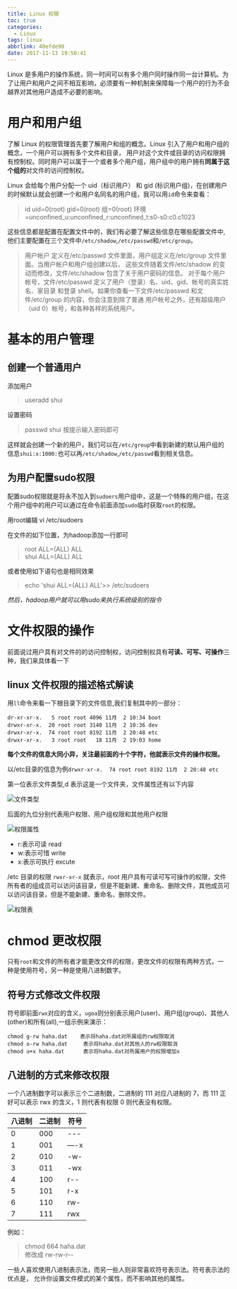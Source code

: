 ```yaml
---
title: Linux 权限
toc: true
categories:
  - Linux
tags: linux
abbrlink: 40efde90
date: 2017-11-13 19:50:41
---
```


Linux 是多用户的操作系统，同一时间可以有多个用户同时操作同一台计算机。为了让用户和用户之间不相互影响，必须要有一种机制来保障每一个用户的行为不会越界对其他用户造成不必要的影响。

<!-- more -->

# 用户和用户组

了解 Linux 的权限管理首先要了解用户和组的概念。Linux 引入了用户和用户组的概念，一个用户可以拥有多个文件和目录， 用户对这个文件或目录的访问权限拥有控制权。同时用户可以属于一个或者多个用户组，用户组中的用户拥有**同属于这个组的**对文件的访问控制权。

Linux 会给每个用户分配一个 uid（标识用户） 和 gid (标识用户组)，在创建用户的时候默认就会创建一个和用户名同名的用户组，我可以用`id`命令来查看：

>id
uid=0(root) gid=0(root) 组=0(root) 环境=unconfined_u:unconfined_r:unconfined_t:s0-s0:c0.c1023

这些信息都是配置在配置文件中的，我们有必要了解这些信息在哪些配置文件中,他们主要配置在三个文件中`/etc/shadow`,`/etc/passwd`和`/etc/group`。

> 用户帐户 定义在/etc/passwd 文件里面，用户组定义在/etc/group 文件里面。当用户帐户和用户组创建以后， 这些文件随着文件/etc/shadow 的变动而修改，文件/etc/shadow 包含了关于用户密码的信息。 对于每个用户帐号，文件/etc/passwd 定义了用户（登录）名、uid、gid、帐号的真实姓名、家目录 和登录 shell。如果你查看一下文件/etc/passwd 和文件/etc/group 的内容，你会注意到除了普通 用户帐号之外，还有超级用户（uid 0）帐号，和各种各样的系统用户。

# 基本的用户管理

## 创建一个普通用户

添加用户

> useradd  shui

设置密码

> passwd shui  按提示输入密码即可

这样就会创建一个新的用户，我们可以在`/etc/group`中看到新建的默认用户组的信息`shui:x:1000:`也可以再`/etc/shadow`,`/etc/passwd`看到相关信息。

## 为用户配置sudo权限

配置sudo权限就是将永不加入到`sudoers`用户组中，这是一个特殊的用户组，在这个用户组中的用户可以通过在命令前面添加`sudo`临时获取`root`的权限。

用root编辑 vi /etc/sudoers

在文件的如下位置，为hadoop添加一行即可

> root    ALL=(ALL)       ALL     
shui  ALL=(ALL)       ALL

或者使用如下语句也是相同效果

> echo 'shui ALL=(ALL) ALL'>> /etc/sudoers

*然后，hadoop用户就可以用sudo来执行系统级别的指令*

# 文件权限的操作

前面说过用户具有对文件的的访问控制权，访问控制权具有**可读、可写、可操作**三种，我们来具体看一下

## linux 文件权限的描述格式解读

用`ll`命令来看一下根目录下的文件信息,我们复制其中的一部分：

```
dr-xr-xr-x.   5 root root 4096 11月  2 10:34 boot
drwxr-xr-x.  20 root root 3140 11月  2 10:36 dev
drwxr-xr-x.  74 root root 8192 11月  2 20:48 etc
drwxr-xr-x.   3 root root   18 11月  2 19:03 home
```

**每个文件的信息大同小异，关注最前面的十个字符，他就表示文件的操作权限。**

以/etc目录的信息为例`drwxr-xr-x.  74 root root 8192 11月  2 20:48 etc`

第一位表示文件类型,d 表示这是一个文件夹，文件属性还有以下内容

![文件类型](http://upload-images.jianshu.io/upload_images/5430305-a18c76f78238c675.png?imageMogr2/auto-orient/strip%7CimageView2/2/w/1240)

后面的九位分别代表用户权限、用户组权限和其他用户权限

![权限属性](http://upload-images.jianshu.io/upload_images/5430305-7f8a457aae28df46.png?imageMogr2/auto-orient/strip%7CimageView2/2/w/1240)

- r:表示可读 read
- w:表示可惜 write
- x:表示可执行 excute

/etc 目录的权限 `rwxr-xr-x` 就表示，root 用户具有可读可写可操作的权限，文件所有者的组成员可以访问该目录，但是不能新建、重命名、删除文件，其他成员可以访问该目录，但是不能新建、重命名、删除文件。

![权限表](http://upload-images.jianshu.io/upload_images/5430305-51db58cc1b768d91.png?imageMogr2/auto-orient/strip%7CimageView2/2/w/1240)

# chmod 更改权限

只有`root`和文件的所有者才能更改文件的权限，更改文件的权限有两种方式，一种是使用符号，另一种是使用八进制数字。

## 符号方式修改文件权限

符号即前面`rwx`对应的含义，`ugoa`则分别表示用户(user)、用户组(group)、其他人(other)和所有(all),一组示例来演示：

```
chmod g-rw haha.dat    表示将haha.dat对所属组的rw权限取消
chmod o-rw haha.dat 	表示将haha.dat对其他人的rw权限取消
chmod u+x haha.dat      表示将haha.dat对所属用户的权限增加x
```

## 八进制的方式来修改权限

一个八进制数字可以表示三个二进制数，二进制的 111 对应八进制的 7，而 111 正好可以表示 rwx 的含义，1 则代表有权限 0 则代表没有权限。

| 八进制 | 二进制 | 符号 |
| --- | --- | --- |
| 0 | 000 | --- |
| 1 | 001 | —-x |
| 2 | 010 | -w- |
| 3 | 011 | -wx |
| 4 | 100 | r-- |
| 5 | 101 | r-x |
| 6 | 110 | rw- |
| 7 | 111 | rwx |


例如：

> chmod 664 haha.dat   
> 修改成   rw-rw-r--

一些人喜欢使用八进制表示法，而另一些人则非常喜欢符号表示法。符号表示法的优点是， 允许你设置文件模式的某个属性，而不影响其他的属性。
